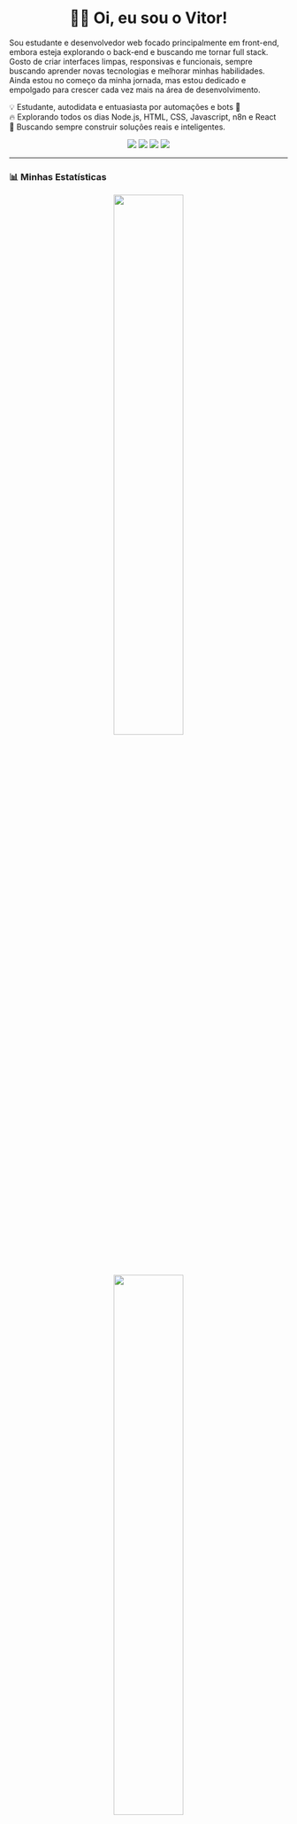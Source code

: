 
<h1 align="center">👨‍💻 Oi, eu sou o Vitor!</h1>

<p>
Sou estudante e desenvolvedor web focado principalmente em front-end, embora esteja explorando o back-end e buscando me tornar full stack.  
Gosto de criar interfaces limpas, responsivas e funcionais, sempre buscando aprender novas tecnologias e melhorar minhas habilidades.  
Ainda estou no começo da minha jornada, mas estou dedicado e empolgado para crescer cada vez mais na área de desenvolvimento.
</p> 

<p>
  💡 Estudante, autodidata e entuasiasta por automações e bots 🤖<br>
  🔥 Explorando todos os dias Node.js, HTML, CSS, Javascript, n8n e React<br>
  🌱 Buscando sempre construir soluções reais e inteligentes.
</p>

<p align="center">
  <img src="https://img.shields.io/github/followers/ScatmanVit?label=Seguidores&style=social" />
  <img src="https://visitor-badge.laobi.icu/badge?page_id=ScatmanVit.ScatmanVit" />
  <img src="https://img.shields.io/github/last-commit/ScatmanVit/ReactPokedex-Consumindo-PokeAPI?color=green" />
  <img src="https://img.shields.io/github/languages/top/ScatmanVit/ReactPokedex-Consumindo-PokeAPI" />
</p>

---

### 📊 Minhas Estatísticas

<div align="center">
  <img src="https://github-readme-stats.vercel.app/api?username=ScatmanVit&show_icons=true&theme=tokyonight&count_private=true" width="50%"/>
  <img src="https://github-readme-stats.vercel.app/api/top-langs/?username=ScatmanVit&layout=compact&theme=tokyonight&langs_count=8" width="50%"/>
</div>


---

### 💻 Tecnologias que uso

<p align="center">
  <img src="https://cdn.jsdelivr.net/gh/devicons/devicon/icons/javascript/javascript-original.svg" width="50" alt="JavaScript" />
  <img src="https://cdn.jsdelivr.net/gh/devicons/devicon/icons/react/react-original.svg" width="50" alt="React" />
  <img src="https://cdn.jsdelivr.net/gh/devicons/devicon/icons/nodejs/nodejs-original.svg" width="50" alt="Node.js" />
  <img src="https://cdn.jsdelivr.net/gh/devicons/devicon/icons/git/git-original.svg" width="50" alt="Git" />
  <img src="https://cdn.jsdelivr.net/gh/devicons/devicon/icons/css3/css3-original.svg" width="50" alt="CSS3" />
  <img src="https://cdn.jsdelivr.net/gh/devicons/devicon/icons/html5/html5-original.svg" width="50" alt="HTML5" />
  <img src="https://skillicons.dev/icons?i=express" width="50" alt="Express" />
  <img src="https://cdn.jsdelivr.net/gh/devicons/devicon/icons/mongodb/mongodb-original.svg" width="50" alt="MongoDB" />
  <img src="https://cdn.jsdelivr.net/gh/devicons/devicon/icons/mysql/mysql-original.svg" width="50" alt="MySql" />
</p>

---

### 🌟 Projetos em Destaque

<div align="center">

| 💡 Projeto                 | 🔗 Link                                                                 | 🚀 Tecnologias           |
|---------------------------|-------------------------------------------------------------------------|-------------------------|
| 🧱 API CRUD de Usuários    | 🔗 [Ver projeto](https://github.com/ScatmanVit/pratica_api_node-crud-users) | Node.js, Express, JSON  |
| 🖥️ Front-end Node CRUD     | 🔗 [Ver projeto](https://github.com/ScatmanVit/front_end-node-crud)     | HTML, JavaScript, CSS   |
| 🔍 Mecanismo de Pesquisa   | 🔗 [Ver projeto](https://github.com/ScatmanVit/mecanismo-pequisa)       | JavaScript, HTML, CSS   |
| 🎨 Landing Page CSS        | 🔗 [Ver projeto](https://github.com/ScatmanVit/Landing_Page_CSS)        | HTML, CSS puro          |
| 🌙 Tema Escuro no React    | 🔗 [Ver projeto](https://github.com/ScatmanVit/ModoEscuro_ComREACT)     | React, Hooks, CSS       |
| 🎮 Pokédex com PokeAPI     | 🔗 [Ver projeto](https://github.com/ScatmanVit/ReactPokedex-Consumindo-PokeAPI) | React, PokeAPI, useEffect |

</div>


---

### 📫 Onde me encontrar

<p align="center">
  <a href="https://www.linkedin.com/in/victor-ribeiro-baradel-50484a364/"><img src="https://img.shields.io/badge/LinkedIn-blue?style=for-the-badge&logo=linkedin&logoColor=white" /></a>
  <a href="mailto:victorribeirobaradel@gmail.com"><img src="https://img.shields.io/badge/Gmail-red?style=for-the-badge&logo=gmail&logoColor=white" /></a>
</p>

---

### ✨ Frase que me guia

> “Não sou movido a certezas, sou movido a perguntas. A curiosidade representa a criança interior.”

---

### 📈 Contribuições e Atividade


<p align="center">
  <a><img src="https://github-readme-stats.vercel.app/api?username=ScatmanVit&show_icons=true&theme=tokyonight"/></a>
</p>

